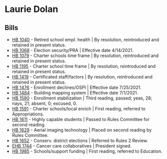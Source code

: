 # Laurie Dolan
## Bills
* [HB 1040](/bill/2021-22/hb/1040/) - Retired school empl. health | By resolution, reintroduced and retained in present status.
* [HB 1068](/bill/2021-22/hb/1068/) - Election security/PRA | Effective date 4/14/2021.
* [HB 1079](/bill/2021-22/hb/1079/) - Charter schools time frame | By resolution, reintroduced and retained in present status.
* [HB 1195](/bill/2021-22/hb/1195/) - Charter school time frame | By resolution, reintroduced and retained in present status.
* [HB 1419](/bill/2021-22/hb/1419/) - Certificated staff/factors | By resolution, reintroduced and retained in present status.
* [HB 1476](/bill/2021-22/hb/1476/) - Enrollment declines/OSPI | Effective date 7/25/2021.
* [HB 1484](/bill/2021-22/hb/1484/) - Building mapping system | Effective date 7/1/2021.
* [HB 1590](/bill/2021-22/hb/1590/) - Enrollment stabilization | Third reading, passed; yeas, 28; nays, 21; absent, 0; excused, 0.
* [HB 1591](/bill/2021-22/hb/1591/) - Charter schools/local enrich | First reading, referred to Appropriations.
* [HB 1611](/bill/2021-22/hb/1611/) - Highly capable students | Passed to Rules Committee for second reading.
* [HB 1629](/bill/2021-22/hb/1629/) - Aerial imaging technology | Placed on second reading by Rules Committee.
* [HB 1652](/bill/2021-22/hb/1652/) - Conserv. district elections | Referred to Rules 2 Review.
* [EHB 1744](/bill/2021-22/ehb/1744/) - Cancer care collaboratives | President signed.
* [HB 1985](/bill/2021-22/hb/1985/) - Schools/support funding | First reading, referred to Education.
